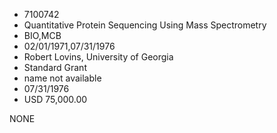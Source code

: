 * 7100742
* Quantitative Protein Sequencing Using Mass Spectrometry
* BIO,MCB
* 02/01/1971,07/31/1976
* Robert Lovins, University of Georgia
* Standard Grant
*   name not available
* 07/31/1976
* USD 75,000.00

NONE